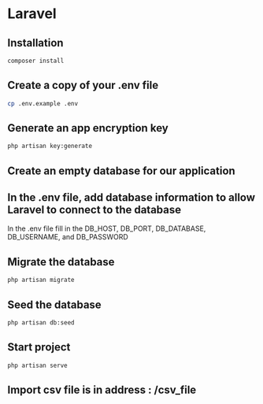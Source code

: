 # Laravel

## Installation

```bash
composer install
```

## Create a copy of your .env file
```bash
cp .env.example .env
```
## Generate an app encryption key
```bash
php artisan key:generate
```
##  Create an empty database for our application

## In the .env file, add database information to allow Laravel to connect to the database

In the .env file fill in the DB_HOST, DB_PORT, DB_DATABASE, DB_USERNAME, and DB_PASSWORD

## Migrate the database
```bash
php artisan migrate
```
## Seed the database
```bash
php artisan db:seed
```

## Start project
```bash
php artisan serve
```
## Import csv file is in address : /csv_file


